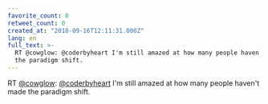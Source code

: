 ```yaml
---
favorite_count: 0
retweet_count: 0
created_at: "2018-09-16T12:11:31.000Z"
lang: en
full_text: >-
  RT @cowglow: @coderbyheart I'm still amazed at how many people haven't made
  the paradigm shift.
---
```


RT [@cowglow](https://twitter.com/cowglow):
[@coderbyheart](https://twitter.com/coderbyheart) I'm still amazed at how many
people haven't made the paradigm shift.
